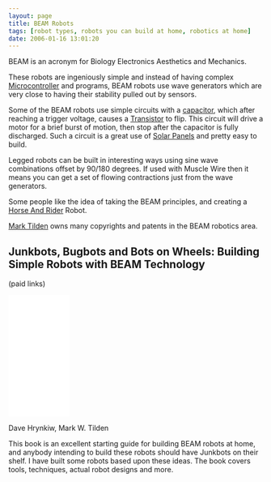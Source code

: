 ```yaml
---
layout: page
title: BEAM Robots
tags: [robot types, robots you can build at home, robotics at home]
date: 2006-01-16 13:01:20
---
```

BEAM is an acronym for Biology Electronics Aesthetics and Mechanics.

These robots are ingeniously simple and instead of having complex [Microcontroller](/wiki/microcontroller.html) and programs, BEAM robots use wave generators which are very close to having their stability pulled out by sensors.

Some of the BEAM robots use simple circuits with a [capacitor](/wiki/capacitor.html "Capacitor"), which after reaching a trigger voltage, causes a [Transistor](/wiki/transistor.html "Transistor") to flip.
This circuit will drive a motor for a brief burst of motion, then stop after the capacitor is fully discharged.
Such a circuit is a great use of [Solar Panels](/wiki/solar_panel.html "Solar Panel") and pretty easy to build.

Legged robots can be built in interesting ways using sine wave combinations offset by 90/180 degrees.
If used with Muscle Wire then it means you can get a set of flowing contractions just from the wave generators.

Some people like the idea of taking the BEAM principles, and creating a [Horse And Rider](/wiki/horse_and_rider.html "One system takes high-level control of a lower level system") Robot.

[Mark Tilden](/wiki/mark_tilden.html "Mark Tilden") owns many copyrights and patents in the BEAM robotics area.

## Junkbots, Bugbots and Bots on Wheels: Building Simple Robots with BEAM Technology

(paid links)

<iframe style="width:120px;height:240px;" marginwidth="0" marginheight="0" scrolling="no" frameborder="0" src="//ws-eu.amazon-adsystem.com/widgets/q?ServiceVersion=20070822&OneJS=1&Operation=GetAdHtml&MarketPlace=GB&source=ss&ref=as_ss_li_til&ad_type=product_link&tracking_id=orionrobots-21&marketplace=amazon&region=GB&placement=0072226013&asins=0072226013&linkId=51d35ab0d60cd03eed41c518a1dde776&show_border=true&link_opens_in_new_window=true"></iframe>

Dave Hrynkiw, Mark W. Tilden

This book is an excellent starting guide for building BEAM robots at home, and anybody intending to build these robots should have Junkbots on their shelf.
I have built some robots based upon these ideas.
The book covers tools, techniques, actual robot designs and more.
